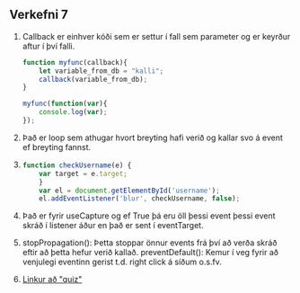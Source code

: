 ## Verkefni 7

1. Callback er einhver kóði sem er settur í fall sem parameter og er keyrður aftur í því falli.
    ```javascript 
    function myfunc(callback){
        let variable_from_db = "kalli";
        callback(variable_from_db);
    }
    
    myfunc(function(var){
        console.log(var);
    });
    ```
  
2. Það er loop sem athugar hvort breyting hafi verið og kallar svo á event ef breyting fannst.

3. 
    ```javascript 
    function checkUsername(e) {
        var target = e.target;
        }
        var el = document.getElementById('username');
        el.addEventListener('blur', checkUsername, false);
    ```
 
 4. Það er fyrir useCapture og ef True þá eru öll þessi event þessi event skráð í listener áður en það er sent í eventTarget.
 
 5. stopPropagation(): Þetta stoppar önnur events frá því að verða skráð eftir að þetta hefur verið kallað.
    preventDefault(): Kemur í veg fyrir að venjulegi eventinn gerist t.d. right click á síðum o.s.fv.
    
6.  [Linkur að "quiz"](https://fisedush.com/js/v7)
